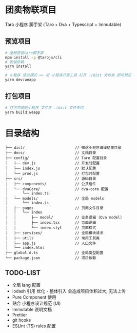 # 团卖物联项目

Taro 小程序 脚手架 (Taro + Dva + Typescript + Immutable)

## 预览项目

```bash
# 全局安装taro脚手架
npm install -g @tarojs/cli
# 安装依赖
yarn install

# 小程序 预览模式 => 用 小程序开发工具 打开 ./dist 文件夹 即可预览
yarn dev:weapp
```

## 打包项目

```bash
# 打包完成的小程序 文件在 ./dist 文件夹内
yarn build:weapp
```

# 目录结构

    ├── dist/                       // 微信小程序编译结果目录
    ├── docs/                       // 文档目录
    ├── config/                     // Taro 配置目录
    │   ├── dev.js                  // 开发时配置
    │   ├── index.js                // 默认配置
    │   └── prod.js                 // 打包时配置
    ├── src/                        // 源码目录
    │   ├── components/             // 公共组件
    │   └── dvaCore/                // dva-core 配置
    │       └── index.ts
    │   └── models/                 // 全局 models
    │       └── index.ts
    │   ├── pages                   // 页面文件目录
    │   │   └── index
    │   │       ├── model/          // 业务逻辑 (Dva model)
    │   │       ├── index.tsx       // 页面逻辑
    │   │       └── index.styl      // 页面样式
    │   ├── services/               // 全局模块请求
    │   ├── utils                   // 常用工具类
    │   ├── app.js                  // 入口文件
    │   └── index.html
    ├── global.d.ts                 // 全局类型配置
    └── package.json                // 项目依赖

## TODO-LIST

- 全局 lang 配置
- lodash 引用 优化 - 整体引入 会造成项目体积过大, 无法上传
- Pure Component 使用
- 贴合 小程序设计规范 (UI)
- Immutable 说明文档
- Prettier
- git hooks
- ESLint (TS) rules 配置
